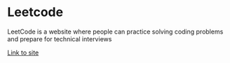 # Leetcode

LeetCode is a website where people can practice solving coding problems and prepare for technical interviews


[Link to site](https://leetcode.com/)